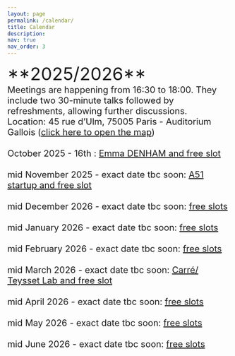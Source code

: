 ```yaml
---
layout: page
permalink: /calendar/
title: Calendar
description:
nav: true
nav_order: 3
---
```

<span style="font-size: 40px;">
**2025/2026** <br>
<span style="font-size: 20px;">
Meetings are happening from 16:30 to 18:00. They include two 30-minute talks followed by refreshments, allowing further discussions.<br>

<span style="font-size: 20px;">
Location: 45 rue d’Ulm, 75005 Paris - Auditorium Gallois (<a href="/assets/img/map.pdf" target="_blank">click here to open the map</a>) <br><br>

<div class="event">
  <span class="event-date">October 2025 - 16th </span>: 
  <a href="/speakers/October/" class="event-speakers">Emma DENHAM and free slot </a>
</div>
<br>
<div class="event">
  <span class="event-date"> mid November 2025 - exact date tbc soon</span>: 
  <a href="/speakers/November/" class="event-speakers">A51 startup and free slot</a>
</div>
<br>
<div class="event">
  <span class="event-date">mid December 2026 - exact date tbc soon</span>: 
  <a href="/speakers/December/" class="event-speakers">free slots</a>
</div>
<br>
<div class="event">
  <span class="event-date">mid January 2026 - exact date tbc soon</span>: 
  <a href="/speakers/January/" class="event-speakers">free slots</a>
</div>
<br>
<div class="event">
  <span class="event-date">mid February 2026 - exact date tbc soon</span>: 
  <a href="/speakers/fevrier/" class="event-speakers">free slots</a>
</div>
<br>
<div class="event">
  <span class="event-date">mid March 2026 - exact date tbc soon</span>: 
  <a href="/speakers/mars/" class="event-speakers">Carré/ Teysset Lab and free slot</a>
</div>
<br>
<div class="event">
  <span class="event-date">mid April 2026 - exact date tbc soon</span>: 
 <a href="/speakers/mai/" class="event-speakers">free slots</a>
</div>
<br>
<div class="event">
  <span class="event-date">mid May 2026 - exact date tbc soon</span>: 
  <a href="/speakers/mai/" class="event-speakers">free slots</a>
</div>
<br>
<div class="event">
  <span class="event-date">mid June 2026 - exact date tbc soon</span>: 
  <a href="/speakers/Juin/" class="event-speakers">free slots</a>
</div>
<br><br><br>
